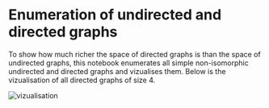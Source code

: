 # Enumeration of undirected and directed graphs

To show how much richer the space of directed graphs is than the space of undirected graphs, this notebook enumerates all simple non-isomorphic undirected and directed graphs and vizualises them. Below is the vizualisation of all directed graphs of size 4.

![vizualisation](./directed.png)

